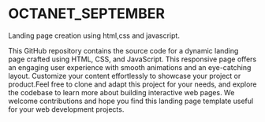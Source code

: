# OCTANET_SEPTEMBER
Landing  page creation using html,css and javascript.



This GitHub repository contains the source code for a dynamic landing page crafted using HTML, CSS, and JavaScript. This responsive page offers an engaging user experience with smooth animations and an eye-catching layout. Customize your content effortlessly to showcase your project or product.Feel free to clone and adapt this project for your needs, and explore the codebase to learn more about building interactive web pages. We welcome contributions and hope you find this landing page template useful for your web development projects.

